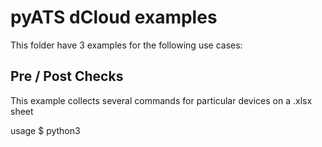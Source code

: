 # pyATS dCloud examples

This folder have 3 examples for the following use cases:

## Pre / Post Checks

This example collects several commands for particular devices on a .xlsx sheet

usage
$ python3 
